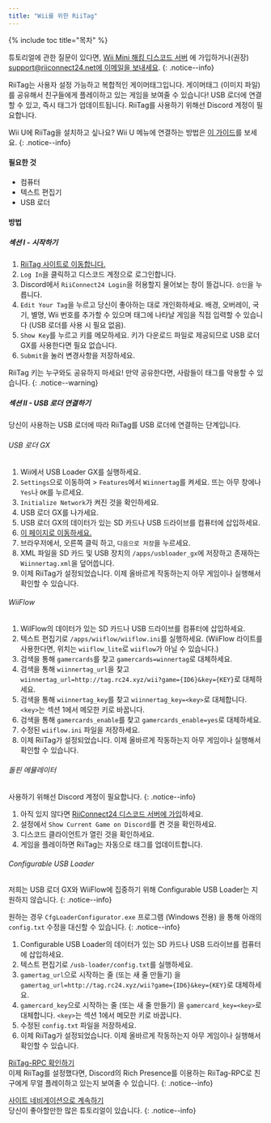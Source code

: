 ```yaml
---
title: "Wii를 위한 RiiTag"
---
```


{% include toc title="목차" %}

튜토리얼에 관한 질문이 있다면, [Wii Mini 해킹 디스코드 서버](https://discord.gg/rc24) 에 가입하거나(권장) [support@riiconnect24.net에 이메일을 보내세요](mailto:support@riiconnect24.net).
{: .notice--info}

RiiTag는 사용자 설정 가능하고 복합적인 게이머태그입니다. 게이머태그 (이미지 파일) 를 공유해서 친구들에게 플레이하고 있는 게임을 보여줄 수 있습니다! USB 로더에 연결할 수 있고, 즉시 태그가 업데이트됩니다. RiiTag를 사용하기 위해선 Discord 계정이 필요합니다.

Wii U에 RiiTag을 설치하고 싶나요? Wii U 메뉴에 연결하는 방법은 [이 가이드](riitag-wiiu)를 보세요.
{: .notice--info}

#### 필요한 것

* 컴퓨터
* 텍스트 편집기
* USB 로더

#### 방법

##### 섹션 I - 시작하기

1. [RiiTag 사이트로 이동합니다.](https://tag.rc24.xyz/)
2. `Log In`을 클릭하고 디스코드 계정으로 로그인합니다.
3. Discord에서 `RiiConnect24 Login`을 허용할지 물어보는 창이 뜰겁니다. `승인`을 누릅니다.
4. `Edit Your Tag`을 누르고 당신이 좋아하는 대로 개인화하세요. 배경, 오버레이, 국기, 별명, Wii 번호를 추가할 수 있으며 태그에 나타날 게임을 직접 입력할 수 있습니다 (USB 로더를 사용 시 필요 없음).
5. `Show Key`를 누르고 키를 메모하세요. 키가 다운로드 파일로 제공되므로 USB 로더 GX를 사용한다면 필요 없습니다.
6. `Submit`을 눌러 변경사항을 저장하세요.

RiiTag 키는 누구와도 공유하지 마세요! 만약 공유한다면, 사람들이 태그를 악용할 수 있습니다.
{: .notice--warning}

##### 섹션 II - USB 로더 연결하기

당신이 사용하는 USB 로더에 따라 RiiTag를 USB 로더에 연결하는 단계입니다.

###### USB 로더 GX

1. Wii에서 USB Loader GX를 실행하세요.
2. `Settings`으로 이동하여 > `Features`에서 `Wiinnertag`를 켜세요. 뜨는 아무 창에나 `Yes`나 `OK`를 누르세요.
3. `Initialize Network`가 켜진 것을 확인하세요.
4. USB 로더 GX를 나가세요.
5. USB 로더 GX의 데이터가 있는 SD 카드나 USB 드라이브를 컴퓨터에 삽입하세요.
6. [이 페이지로 이동하세요.](https://tag.rc24.xyz/Wiinnertag.xml)
7. 브라우저에서, 오른쪽 클릭 하고, `다음으로 저장`을 누르세요.
8. XML 파일을 SD 카드 및 USB 장치의 `/apps/usbloader_gx`에 저장하고 존재하는 `Wiinnertag.xml`을 덮어씁니다.
9. 이제 RiiTag가 설정되었습니다. 이제 올바르게 작동하는지 아무 게임이나 실행해서 확인할 수 있습니다.

###### WiiFlow

1. WiIFlow의 데이터가 있는 SD 카드나 USB 드라이브를 컴퓨터에 삽입하세요.
2. 텍스트 편집기로 `/apps/wiiflow/wiiflow.ini`를 실행하세요. (WiiFlow 라이트를 사용한다면, 위치는 `wiiflow_lite`로 `wiiflow`가 아닐 수 있습니다.)
3. 검색을 통해 `gamercards`를 찾고 `gamercards=winnertag`로 대체하세요.
4. 검색을 통해 `wiinnertag_url`을 찾고 `wiinnertag_url=http://tag.rc24.xyz/wii?game={ID6}&key={KEY}`로 대체하세요.
5. 검색을 통해 `wiinnertag_key`를 찾고 `wiinnertag_key=<key>`로 대체합니다. `<key>`는 섹션 1에서 메모한 키로 바꿉니다.
6. 검색을 통해 `gamercards_enable`를 찾고 `gamercards_enable=yes`로 대체하세요.
7. 수정된 `wiiflow.ini` 파일을 저장하세요.
8. 이제 RiiTag가 설정되었습니다. 이제 올바르게 작동하는지 아무 게임이나 실행해서 확인할 수 있습니다.

###### 돌핀 에뮬레이터

사용하기 위해선 Discord 계정이 필요합니다.
{: .notice--info}

1. 아직 있지 않다면 [RiiConnect24 디스코드 서버에 가입](https://discord.gg/rc24)하세요.
2. 설정에서 `Show Current Game on Discord`를 켠 것을 확인하세요.
3. 디스코드 클라이언트가 열린 것을 확인하세요.
4. 게임을 플레이하면 RiiTag는 자동으로 태그를 업데이트합니다.

###### Configurable USB Loader

저희는 USB 로더 GX와 WiiFlow에 집중하기 위해 Configurable USB Loader는 지원하지 않습니다.
{: .notice--info}

원하는 경우 `CfgLoaderConfigurator.exe` 프로그램 (Windows 전용) 을 통해 아래의 `config.txt` 수정을 대신할 수 있습니다.
{: .notice--info}

1. Configurable USB Loader의 데이터가 있는 SD 카드나 USB 드라이브를 컴퓨터에 삽입하세요.
2. 텍스트 편집기로 `/usb-loader/config.txt`를 실행하세요.
3. `gamertag_url`으로 시작하는 줄 (또는 새 줄 만들기) 을 `gamertag_url=http://tag.rc24.xyz/wii?game={ID6}&key={KEY}`로 대체하세요.
4. `gamercard_key`으로 시작하는 줄 (또는 새 줄 만들기) 을 `gamercard_key=<key>`로 대체합니다. `<key>`는 섹션 1에서 메모한 키로 바꿉니다.
5. 수정된 `config.txt` 파일을 저장하세요.
6. 이제 RiiTag가 설정되었습니다. 이제 올바르게 작동하는지 아무 게임이나 실행해서 확인할 수 있습니다.

[RiiTag-RPC 확인하기](https://github.com/RiiConnect24/RiiTag-RPC/releases/latest)<br> 이제 RiiTag를 설정했다면, Discord의 Rich Presence를 이용하는 RiiTag-RPC로 친구에게 무얼 플레이하고 있는지 보여줄 수 있습니다.
{: .notice--info}

[사이트 네비게이션으로 계속하기](site-navigation)<br>당신이 좋아할만한 많은 튜토리얼이 있습니다.
{: .notice--info}
